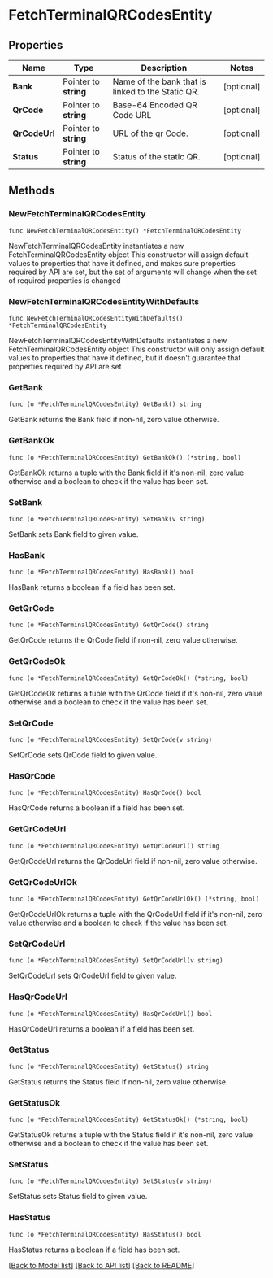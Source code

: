 # FetchTerminalQRCodesEntity

## Properties

Name | Type | Description | Notes
------------ | ------------- | ------------- | -------------
**Bank** | Pointer to **string** | Name of the bank that is linked to the Static QR. | [optional] 
**QrCode** | Pointer to **string** | Base-64 Encoded QR Code URL | [optional] 
**QrCodeUrl** | Pointer to **string** | URL of the qr Code. | [optional] 
**Status** | Pointer to **string** | Status of the static QR. | [optional] 

## Methods

### NewFetchTerminalQRCodesEntity

`func NewFetchTerminalQRCodesEntity() *FetchTerminalQRCodesEntity`

NewFetchTerminalQRCodesEntity instantiates a new FetchTerminalQRCodesEntity object
This constructor will assign default values to properties that have it defined,
and makes sure properties required by API are set, but the set of arguments
will change when the set of required properties is changed

### NewFetchTerminalQRCodesEntityWithDefaults

`func NewFetchTerminalQRCodesEntityWithDefaults() *FetchTerminalQRCodesEntity`

NewFetchTerminalQRCodesEntityWithDefaults instantiates a new FetchTerminalQRCodesEntity object
This constructor will only assign default values to properties that have it defined,
but it doesn't guarantee that properties required by API are set

### GetBank

`func (o *FetchTerminalQRCodesEntity) GetBank() string`

GetBank returns the Bank field if non-nil, zero value otherwise.

### GetBankOk

`func (o *FetchTerminalQRCodesEntity) GetBankOk() (*string, bool)`

GetBankOk returns a tuple with the Bank field if it's non-nil, zero value otherwise
and a boolean to check if the value has been set.

### SetBank

`func (o *FetchTerminalQRCodesEntity) SetBank(v string)`

SetBank sets Bank field to given value.

### HasBank

`func (o *FetchTerminalQRCodesEntity) HasBank() bool`

HasBank returns a boolean if a field has been set.

### GetQrCode

`func (o *FetchTerminalQRCodesEntity) GetQrCode() string`

GetQrCode returns the QrCode field if non-nil, zero value otherwise.

### GetQrCodeOk

`func (o *FetchTerminalQRCodesEntity) GetQrCodeOk() (*string, bool)`

GetQrCodeOk returns a tuple with the QrCode field if it's non-nil, zero value otherwise
and a boolean to check if the value has been set.

### SetQrCode

`func (o *FetchTerminalQRCodesEntity) SetQrCode(v string)`

SetQrCode sets QrCode field to given value.

### HasQrCode

`func (o *FetchTerminalQRCodesEntity) HasQrCode() bool`

HasQrCode returns a boolean if a field has been set.

### GetQrCodeUrl

`func (o *FetchTerminalQRCodesEntity) GetQrCodeUrl() string`

GetQrCodeUrl returns the QrCodeUrl field if non-nil, zero value otherwise.

### GetQrCodeUrlOk

`func (o *FetchTerminalQRCodesEntity) GetQrCodeUrlOk() (*string, bool)`

GetQrCodeUrlOk returns a tuple with the QrCodeUrl field if it's non-nil, zero value otherwise
and a boolean to check if the value has been set.

### SetQrCodeUrl

`func (o *FetchTerminalQRCodesEntity) SetQrCodeUrl(v string)`

SetQrCodeUrl sets QrCodeUrl field to given value.

### HasQrCodeUrl

`func (o *FetchTerminalQRCodesEntity) HasQrCodeUrl() bool`

HasQrCodeUrl returns a boolean if a field has been set.

### GetStatus

`func (o *FetchTerminalQRCodesEntity) GetStatus() string`

GetStatus returns the Status field if non-nil, zero value otherwise.

### GetStatusOk

`func (o *FetchTerminalQRCodesEntity) GetStatusOk() (*string, bool)`

GetStatusOk returns a tuple with the Status field if it's non-nil, zero value otherwise
and a boolean to check if the value has been set.

### SetStatus

`func (o *FetchTerminalQRCodesEntity) SetStatus(v string)`

SetStatus sets Status field to given value.

### HasStatus

`func (o *FetchTerminalQRCodesEntity) HasStatus() bool`

HasStatus returns a boolean if a field has been set.


[[Back to Model list]](../README.md#documentation-for-models) [[Back to API list]](../README.md#documentation-for-api-endpoints) [[Back to README]](../README.md)



